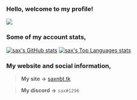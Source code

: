 ### Hello, welcome to my profile!
![](http://saxnbt.github.io/cdn/SAXNBTDEVSTUDIOS.png)

### Some of my account stats,
[![sax's GitHub stats](https://github-readme-stats.vercel.app/api?username=saxnbt&theme=dark)](https://github.com/anuraghazra/github-readme-stats) [![sax's Top Languages stats](https://github-readme-stats.vercel.app/api/top-langs/?username=saxnbt&theme=dark&layout=compact)](https://github.com/anuraghazra/github-readme-stats)

### My website and social information,
> **My site ->** [saxnbt.tk](https://saxnbt.tk)

> **My discord ->** `sax#1296`

